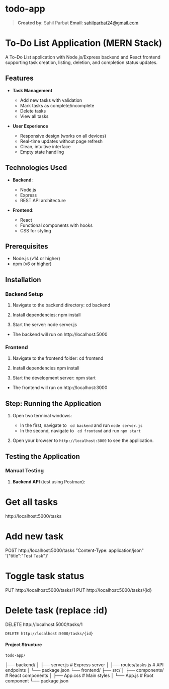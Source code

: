 # todo-app

> **Created by**: Sahil Parbat
> **Email**: sahilparbat24@gmail.com

# To-Do List Application (MERN Stack)

A To-Do List application with Node.js/Express backend and React frontend supporting task creation, listing, deletion, and completion status updates.

## Features

- **Task Management**
  - Add new tasks with validation
  - Mark tasks as complete/incomplete
  - Delete tasks
  - View all tasks 

- **User Experience**
  - Responsive design (works on all devices)
  - Real-time updates without page refresh
  - Clean, intuitive interface
  - Empty state handling


## Technologies Used

- **Backend**:
  - Node.js
  - Express
  - REST API architecture

- **Frontend**:
  - React
  - Functional components with hooks
  - CSS for styling

## Prerequisites

- Node.js (v14 or higher)
- npm (v6 or higher)

## Installation

### Backend Setup

1. Navigate to the backend directory:
   cd backend

2. Install dependencies:
   npm install

3. Start the server:
   node server.js

- The backend will run on http://localhost:5000

### Frontend

1. Navigate to the frontend folder:
   cd frontend

2. Install dependencies
   npm install

3. Start the development server:
   npm start

- The frontend will run on http://localhost:3000

## Step: Running the Application

1. Open two terminal windows:

   - In the first, navigate to ` cd backend` and run `node server.js`
   - In the second, navigate to ` cd frontend` and run `npm start`

2. Open your browser to `http://localhost:3000` to see the application.

## Testing the Application

### Manual Testing

1. **Backend API** (test using Postman):

# Get all tasks

http://localhost:5000/tasks

# Add new task

POST http://localhost:5000/tasks "Content-Type: application/json" '{"title":"Test Task"}'

# Toggle task status

PUT http://localhost:5000/tasks/1
PUT http://localhost:5000/tasks/{id}

# Delete task (replace :id)

DELETE http://localhost:5000/tasks/1

    DELETE http://localhost:5000/tasks/{id}



#### Project Structure
    todo-app/
├── backend/
│   ├── server.js       # Express server
│   ├── routes/tasks.js         # API endpoints
│   └── package.json
└── frontend/
    ├── src/
    │   ├── components/ # React components
    │   ├── App.css     # Main styles
    │   └── App.js      # Root component
    └── package.json
